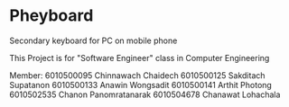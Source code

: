 # Pheyboard
Secondary keyboard for PC on mobile phone

This Project is for "Software Engineer" class in Computer Engineering

Member:
6010500095  Chinnawach Chaidech
6010500125  Sakditach  Supatanon
6010500133  Anawin  Wongsadit
6010500141  Arthit  Photong
6010502535  Chanon  Panomratanarak
6010504678  Chanawat Lohachala
